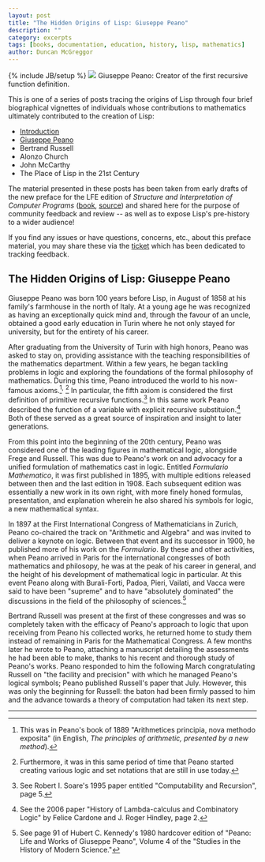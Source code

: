 ```yaml
---
layout: post
title: "The Hidden Origins of Lisp: Giuseppe Peano"
description: ""
category: excerpts
tags: [books, documentation, education, history, lisp, mathematics]
author: Duncan McGreggor
---
```

{% include JB/setup %}
<a href="{{ site.base_url }}/assets/images/posts/Giuseppe-Peano.jpg"><img class="right medium" src="{{ site.base_url }}/assets/images/posts/Giuseppe-Peano.jpg" /></a>
Giuseppe Peano: Creator of the first recursive function definition.

This is one of a series of posts tracing the origins of Lisp through four brief
biographical vignettes of individuals whose contributions to mathematics
ultimately contributed to the creation of Lisp:

 * [Introduction](/excerpts/2015/03/22/1445-the-hidden-origins-of-lisp-introduction/)
 * [Giuseppe Peano](/excerpts/2015/03/23/1008-the-hidden-origins-of-lisp-peano/)
 * Bertrand Russell
 * Alonzo Church
 * John McCarthy
 * The Place of Lisp in the 21st Century

The material presented in these
posts has been taken from early drafts of the new preface for the LFE edition
of *Structure and Interpretation of Computer Programs*
([book](http://lfe.gitbooks.io/sicp/content/index.html),
[source](https://github.com/lfe/sicp)) and shared here for the purpose of
community feedback and review -- as well as to expose Lisp's pre-history to a
wider audience!

If you find any issues or have questions, concerns, etc., about this preface
material, you may share these via the
[ticket](https://github.com/lfe/sicp/issues/6) which has been dedicated to
tracking feedback.

## The Hidden Origins of Lisp: Giuseppe Peano

Giuseppe Peano was born 100 years before Lisp, in August of 1858 at his family's farmhouse in the north of Italy. At a young age he was recognized as having an exceptionally quick mind and, through the favour of an uncle, obtained a good early education in Turin where he not only stayed for university, but for the entirety of his career.

After graduating from the University of Turin with high honors, Peano was asked to stay on, providing assistance with the teaching responsibilities of the mathematics department. Within a few years, he began tackling problems in logic and exploring the foundations of the formal philosophy of mathematics. During this time, Peano introduced the world to his now-famous axioms.[^1]<sup>,</sup> [^2] In particular, the fifth axiom is considered the first definition of primitive recursive functions.[^3] In this same work Peano described the function of a variable with explicit recursive substituion.[^4] Both of these served as a great source of inspiration and insight to later generations.

From this point into the beginning of the 20th century, Peano was considered one of the leading figures in mathematical logic, alongside Frege and Russell. This was due to Peano's work on and advocacy for a unified formulation of mathematics cast in logic. Entitled *Formulario Mathematico*, it was first published in 1895, with multiple editions released between then and the last edition in 1908. Each subsequent edition was essentially a new work in its own right, with more finely honed formulas, presentation, and explanation wherein he also shared his symbols for logic, a new mathematical syntax.

In 1897 at the First International Congress of Mathematicians in Zurich, Peano co-chaired the track on "Arithmetic and Algebra" and was invited to deliver a keynote on logic. Between that event and its successor in 1900, he published more of his work on the *Formulario*. By these and other activities, when Peano arrived in Paris for the international congresses of both mathematics and philosopy, he was at the peak of his career in general, and the height of his development of mathematical logic in particular. At this event Peano along with Burali-Forti, Padoa, Pieri, Vailati, and Vacca were said to have been "supreme" and to have "absolutely dominated" the discussions in the field of the philosophy of sciences.[^5]

Bertrand Russell was present at the first of these congresses and was so completely taken with the efficacy of Peano's approach to logic that upon receiving from Peano his collected works, he returned home to study them instead of remaining in Paris for the Mathematical Congress. A few months later he wrote to Peano, attaching a manuscript detailing the assessments he had been able to make, thanks to his recent and thorough study of Peano's works. Peano responded to him the following March congratulating Russell on "the facility and precision" with which he managed Peano's logical symbols; Peano published Russell's paper that July. However, this was only the beginning for Russell: the baton had been firmly passed to him and the advance towards a theory of computation had taken its next step.

----

[^1]: This was in Peano's book of 1889 "Arithmetices principia, nova methodo exposita" (in English, *The principles of arithmetic, presented by a new method*).

[^2]: Furthermore, it was in this same period of time that Peano started creating various logic and set notations that are still in use today.

[^3]: See Robert I. Soare's 1995 paper entitled "Computability and Recursion", page 5.

[^4]: See the 2006 paper "History of Lambda-calculus and Combinatory Logic" by Felice Cardone and J. Roger Hindley, page 2.

[^5]: See page 91 of Hubert C. Kennedy's 1980 hardcover edition of "Peano: Life and Works of Giuseppe Peano", Volume 4 of the "Studies in the History of Modern Science."
